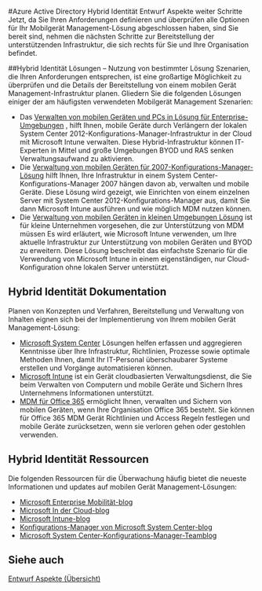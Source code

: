 <properties
    pageTitle="Azure Active Directory Hybrid Identität Entwurf Aspekte - nächste Schritte | Microsoft Azure"
    description="Eine Zusammenfassung und den nächsten Schritten fort, nachdem Sie den Hybrid Identität Entwurf Aspekte Leitfaden gelesen haben"
    documentationCenter=""
    services="active-directory"
    authors="billmath"
    manager="femila"
    editor=""/>

<tags
    ms.service="active-directory"
    ms.devlang="na"
    ms.topic="article"
    ms.tgt_pltfrm="na"
    ms.workload="identity" 
    ms.date="08/08/2016"
    ms.author="billmath"/>

#<a name="azure-active-directory-hybrid-identity-design-considerations--next-steps"></a>Azure Active Directory Hybrid Identität Entwurf Aspekte weiter Schritte
Jetzt, da Sie Ihren Anforderungen definieren und überprüfen alle Optionen für Ihr Mobilgerät Management-Lösung abgeschlossen haben, sind Sie bereit sind, nehmen die nächsten Schritte zur Bereitstellung der unterstützenden Infrastruktur, die sich rechts für Sie und Ihre Organisation befindet.

##<a name="hybrid-identity-solutions"></a>Hybrid Identität Lösungen
– Nutzung von bestimmter Lösung Szenarien, die Ihren Anforderungen entsprechen, ist eine großartige Möglichkeit zu überprüfen und die Details der Bereitstellung von einem mobilen Gerät Management-Infrastruktur planen. Gliedern Sie die folgenden Lösungen einiger der am häufigsten verwendeten Mobilgerät Management Szenarien:

- Das [Verwalten von mobilen Geräten und PCs in Lösung für Enterprise-Umgebungen](https://technet.microsoft.com/library/dn582037.aspx) , hilft Ihnen, mobile Geräte durch Verlängern der lokalen System Center 2012-Konfigurations-Manager-Infrastruktur in der Cloud mit Microsoft Intune verwalten. Diese Hybrid-Infrastruktur können IT-Experten in Mittel und große Umgebungen BYOD und RAS senken Verwaltungsaufwand zu aktivieren.
- Die [Verwaltung von mobilen Geräten für 2007-Konfigurations-Manager-Lösung](https://technet.microsoft.com/library/dn508400.aspx) hilft Ihnen, Ihre Infrastruktur in einem System Center-Konfigurations-Manager 2007 hängen davon ab, verwalten und mobile Geräte. Diese Lösung wird gezeigt, wie Einrichten von einem einzelnen Server mit System Center 2012-Konfigurations-Manager aus, damit Sie dann Microsoft Intune ausführen und wie möglich MDM nutzen können.
- Die [Verwaltung von mobilen Geräten in kleinen Umgebungen Lösung](https://technet.microsoft.com/library/dn715906.aspx) ist für kleine Unternehmen vorgesehen, die zur Unterstützung von MDM müssen Es wird erläutert, wie Microsoft Intune verwenden, um Ihre aktuelle Infrastruktur zur Unterstützung von mobilen Geräten und BYOD zu erweitern. Diese Lösung beschreibt das einfachste Szenario für die Verwendung von Microsoft Intune in einem eigenständigen, nur Cloud-Konfiguration ohne lokalen Server unterstützt.

## <a name="hybrid-identity-documentation"></a>Hybrid Identität Dokumentation
Planen von Konzepten und Verfahren, Bereitstellung und Verwaltung von Inhalten eignen sich bei der Implementierung von Ihrem mobilen Gerät Management-Lösung:

- [Microsoft System Center](https://technet.microsoft.com/library/cc507089.aspx) Lösungen helfen erfassen und aggregieren Kenntnisse über Ihre Infrastruktur, Richtlinien, Prozesse sowie optimale Methoden Ihnen, damit Ihr IT-Personal überschaubarer Systeme erstellen und Vorgänge automatisieren können.
- [Microsoft Intune](https://technet.microsoft.com/library/jj676587.aspx) ist ein Gerät cloudbasierten Verwaltungsdienst, die Sie beim Verwalten von Computern und mobile Geräte und Sichern Ihres Unternehmens Informationen unterstützt.
- [MDM für Office 365](https://technet.microsoft.com/library/ms.o365.cc.devicepolicy.aspx) ermöglicht Ihnen, verwalten und Sichern von mobilen Geräten, wenn Ihre Organisation Office 365 besteht. Sie können für Office 365 MDM Gerät Richtlinien und Access Regeln festlegen und mobile Geräte zurücksetzen, wenn sie verloren gehen oder gestohlen verwenden.

## <a name="hybrid-identity-resources"></a>Hybrid Identität Ressourcen
Die folgenden Ressourcen für die Überwachung häufig bietet die neueste Informationen und updates auf mobilen Gerät Management-Lösungen:

- [Microsoft Enterprise Mobilität-blog](http://blogs.technet.com/b/enterprisemobility/)
- [Microsoft In der Cloud-blog](http://blogs.technet.com/b/in_the_cloud/)
- [Microsoft Intune-blog](http://blogs.technet.com/b/microsoftintune/)
- [Konfigurations-Manager von Microsoft System Center-blog](http://blogs.technet.com/b/configurationmgr/)
- [Microsoft System Center-Konfigurations-Manager-Teamblog](http://blogs.technet.com/b/configmgrteam/)

## <a name="see-also"></a>Siehe auch
[Entwurf Aspekte (Übersicht)](active-directory-hybrid-identity-design-considerations-overview.md)
